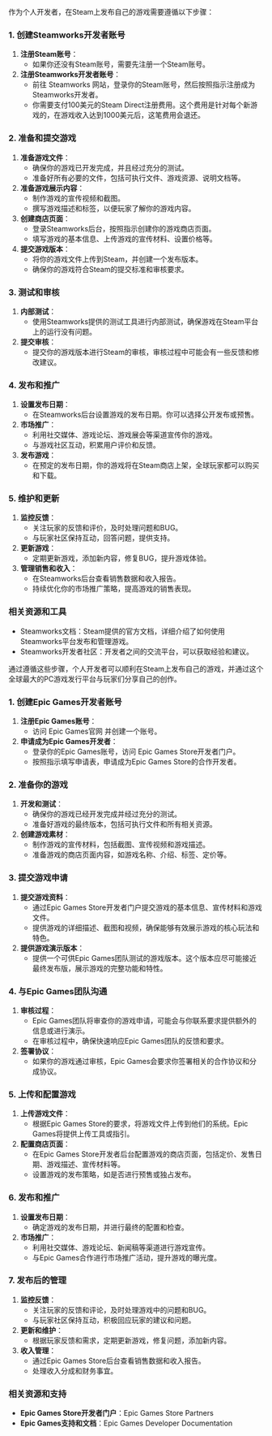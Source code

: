 作为个人开发者，在Steam上发布自己的游戏需要遵循以下步骤：

### 1. 创建Steamworks开发者账号

1. **注册Steam账号**：
   - 如果你还没有Steam账号，需要先注册一个Steam账号。
2. **注册Steamworks开发者账号**：
   - 前往 Steamworks 网站，登录你的Steam账号，然后按照指示注册成为Steamworks开发者。
   - 你需要支付100美元的Steam Direct注册费用。这个费用是针对每个新游戏的，在游戏收入达到1000美元后，这笔费用会退还。

### 2. 准备和提交游戏

1. **准备游戏文件**：
   - 确保你的游戏已开发完成，并且经过充分的测试。
   - 准备好所有必要的文件，包括可执行文件、游戏资源、说明文档等。
2. **准备游戏展示内容**：
   - 制作游戏的宣传视频和截图。
   - 撰写游戏描述和标签，以便玩家了解你的游戏内容。
3. **创建商店页面**：
   - 登录Steamworks后台，按照指示创建你的游戏商店页面。
   - 填写游戏的基本信息、上传游戏的宣传材料、设置价格等。
4. **提交游戏版本**：
   - 将你的游戏文件上传到Steam，并创建一个发布版本。
   - 确保你的游戏符合Steam的提交标准和审核要求。

### 3. 测试和审核

1. **内部测试**：
   - 使用Steamworks提供的测试工具进行内部测试，确保游戏在Steam平台上的运行没有问题。
2. **提交审核**：
   - 提交你的游戏版本进行Steam的审核，审核过程中可能会有一些反馈和修改建议。

### 4. 发布和推广

1. **设置发布日期**：
   - 在Steamworks后台设置游戏的发布日期。你可以选择公开发布或预售。
2. **市场推广**：
   - 利用社交媒体、游戏论坛、游戏展会等渠道宣传你的游戏。
   - 与游戏社区互动，积累用户评价和反馈。
3. **发布游戏**：
   - 在预定的发布日期，你的游戏将在Steam商店上架，全球玩家都可以购买和下载。

### 5. 维护和更新

1. **监控反馈**：
   - 关注玩家的反馈和评价，及时处理问题和BUG。
   - 与玩家社区保持互动，回答问题，提供支持。
2. **更新游戏**：
   - 定期更新游戏，添加新内容，修复BUG，提升游戏体验。
3. **管理销售和收入**：
   - 在Steamworks后台查看销售数据和收入报告。
   - 持续优化你的市场推广策略，提高游戏的销售表现。

### 相关资源和工具

- Steamworks文档：Steam提供的官方文档，详细介绍了如何使用Steamworks平台发布和管理游戏。
- Steamworks开发者社区：开发者之间的交流平台，可以获取经验和建议。

通过遵循这些步骤，个人开发者可以顺利在Steam上发布自己的游戏，并通过这个全球最大的PC游戏发行平台与玩家们分享自己的创作。



### 1. 创建Epic Games开发者账号

1. **注册Epic Games账号**：
   - 访问 Epic Games官网 并创建一个账号。
2. **申请成为Epic Games开发者**：
   - 登录你的Epic Games账号，访问 Epic Games Store开发者门户。
   - 按照指示填写申请表，申请成为Epic Games Store的合作开发者。

### 2. 准备你的游戏

1. **开发和测试**：
   - 确保你的游戏已经开发完成并经过充分的测试。
   - 准备好游戏的最终版本，包括可执行文件和所有相关资源。
2. **创建游戏素材**：
   - 制作游戏的宣传材料，包括截图、宣传视频和游戏描述。
   - 准备游戏的商店页面内容，如游戏名称、介绍、标签、定价等。

### 3. 提交游戏申请

1. **提交游戏资料**：
   - 通过Epic Games Store开发者门户提交游戏的基本信息、宣传材料和游戏文件。
   - 提供游戏的详细描述、截图和视频，确保能够有效展示游戏的核心玩法和特色。
2. **提供游戏演示版本**：
   - 提供一个可供Epic Games团队测试的游戏版本。这个版本应尽可能接近最终发布版，展示游戏的完整功能和特性。

### 4. 与Epic Games团队沟通

1. **审核过程**：
   - Epic Games团队将审查你的游戏申请，可能会与你联系要求提供额外的信息或进行演示。
   - 在审核过程中，确保快速响应Epic Games团队的反馈和要求。
2. **签署协议**：
   - 如果你的游戏通过审核，Epic Games会要求你签署相关的合作协议和分成协议。

### 5. 上传和配置游戏

1. **上传游戏文件**：
   - 根据Epic Games Store的要求，将游戏文件上传到他们的系统。Epic Games将提供上传工具或指引。
2. **配置商店页面**：
   - 在Epic Games Store开发者后台配置游戏的商店页面，包括定价、发售日期、游戏描述、宣传材料等。
   - 设置游戏的发布策略，如是否进行预售或独占发布。

### 6. 发布和推广

1. **设置发布日期**：
   - 确定游戏的发布日期，并进行最终的配置和检查。
2. **市场推广**：
   - 利用社交媒体、游戏论坛、新闻稿等渠道进行游戏宣传。
   - 与Epic Games合作进行市场推广活动，提升游戏的曝光度。

### 7. 发布后的管理

1. **监控反馈**：
   - 关注玩家的反馈和评论，及时处理游戏中的问题和BUG。
   - 与玩家社区保持互动，积极回应玩家的建议和问题。
2. **更新和维护**：
   - 根据玩家反馈和需求，定期更新游戏，修复问题，添加新内容。
3. **收入管理**：
   - 通过Epic Games Store后台查看销售数据和收入报告。
   - 处理收入分成和财务事宜。

### 相关资源和支持

- **Epic Games Store开发者门户**：Epic Games Store Partners
- **Epic Games支持和文档**：Epic Games Developer Documentation